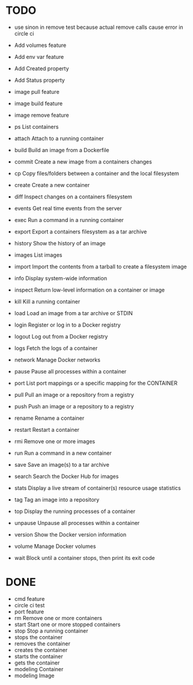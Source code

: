 # TODO
- use sinon in remove test because actual remove calls cause error in circle ci
- Add volumes feature
- Add env var feature
- Add Created property
- Add Status property
- image pull feature
- image build feature
- image remove feature

- ps        List containers
- attach    Attach to a running container
- build     Build an image from a Dockerfile
- commit    Create a new image from a containers changes
- cp        Copy files/folders between a container and the local filesystem
- create    Create a new container
- diff      Inspect changes on a containers filesystem
- events    Get real time events from the server
- exec      Run a command in a running container
- export    Export a containers filesystem as a tar archive
- history   Show the history of an image
- images    List images
- import    Import the contents from a tarball to create a filesystem image
- info      Display system-wide information
- inspect   Return low-level information on a container or image
- kill      Kill a running container
- load      Load an image from a tar archive or STDIN
- login     Register or log in to a Docker registry
- logout    Log out from a Docker registry
- logs      Fetch the logs of a container
- network   Manage Docker networks
- pause     Pause all processes within a container
- port      List port mappings or a specific mapping for the CONTAINER
- pull      Pull an image or a repository from a registry
- push      Push an image or a repository to a registry
- rename    Rename a container
- restart   Restart a container
- rmi       Remove one or more images
- run       Run a command in a new container
- save      Save an image(s) to a tar archive
- search    Search the Docker Hub for images
- stats     Display a live stream of container(s) resource usage statistics
- tag       Tag an image into a repository
- top       Display the running processes of a container
- unpause   Unpause all processes within a container
- version   Show the Docker version information
- volume    Manage Docker volumes
- wait      Block until a container stops, then print its exit code

# DONE
- cmd feature
- circle ci test
- port feature
- rm        Remove one or more containers
- start     Start one or more stopped containers
- stop      Stop a running container
- stops the container
- removes the container
- creates the container
- starts the container
- gets the container
- modeling Container
- modeling Image
